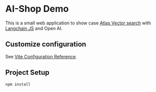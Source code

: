 # AI-Shop Demo

This is a small web application to show case [Atlas Vector search](https://www.mongodb.com/products/platform/atlas-vector-search) with [Langchain JS](https://js.langchain.com/docs/get_started/introduction) and Open AI.


## Customize configuration

See [Vite Configuration Reference](https://vitejs.dev/config/).

## Project Setup

```sh
npm install
```

